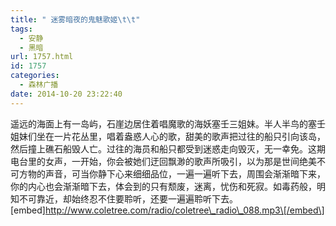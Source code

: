 ```yaml
---
title: " 迷雾暗夜的鬼魅歌姬\t\t"
tags:
  - 安静
  - 黑暗
url: 1757.html
id: 1757
categories:
  - 森林广播
date: 2014-10-20 23:22:40
---
```


遥远的海面上有一岛屿，石崖边居住着唱魔歌的海妖塞壬三姐妹。半人半鸟的塞壬姐妹们坐在一片花丛里，唱着盎惑人心的歌，甜美的歌声把过往的船只引向该岛，然后撞上礁石船毁人亡。过往的海员和船只都受到迷惑走向毁灭，无一幸免。这期电台里的女声，一开始，你会被她们迂回飘渺的歌声所吸引，以为那是世间绝美不可方物的声音，可当你静下心来细细品位，一遍一遍听下去，周围会渐渐暗下来，你的内心也会渐渐暗下去，体会到的只有颓废，迷离，忧伤和死寂。如毒药般，明知不可靠近，却始终忍不住要聆听，还要一遍遍聆听下去。   \[embed\]http://www.coletree.com/radio/coletree\_radio\_088.mp3\[/embed\]